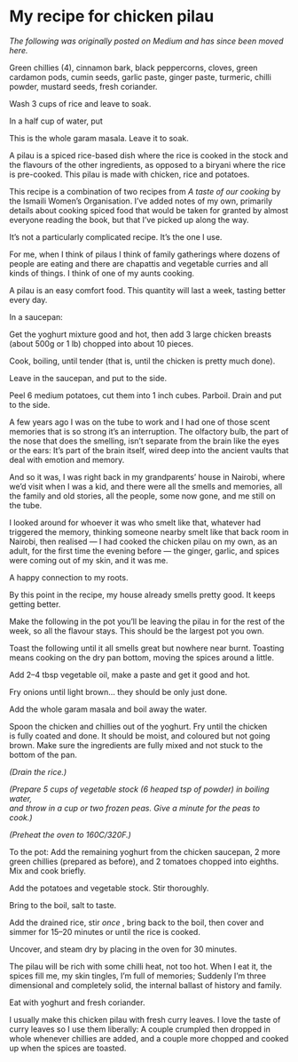 # My recipe for chicken pilau

_The following was originally posted on Medium and has since been moved here._

Green chillies (4), cinnamon bark, black peppercorns, cloves, green cardamon
pods, cumin seeds, garlic paste, ginger paste, turmeric, chilli powder,
mustard seeds, fresh coriander.

Wash 3 cups of rice and leave to soak.

In a half cup of water, put

This is the whole garam masala. Leave it to soak.

A pilau is a spiced rice-based dish where the rice is cooked in the stock and
the flavours of the other ingredients, as opposed to a biryani where the rice
is pre-cooked. This pilau is made with chicken, rice and potatoes.

This recipe is a combination of two recipes from _A taste of our cooking_ by
the Ismaili Women’s Organisation. I’ve added notes of my own, primarily
details about cooking spiced food that would be taken for granted by almost
everyone reading the book, but that I’ve picked up along the way.

It’s not a particularly complicated recipe. It’s the one I use.

For me, when I think of pilaus I think of family gatherings where dozens of
people are eating and there are chapattis and vegetable curries and all kinds
of things. I think of one of my aunts cooking.

A pilau is an easy comfort food. This quantity will last a week, tasting
better every day.

In a saucepan:

Get the yoghurt mixture good and hot, then add 3 large chicken breasts (about
500g or 1 lb) chopped into about 10 pieces.

Cook, boiling, until tender (that is, until the chicken is pretty much done).

Leave in the saucepan, and put to the side.

Peel 6 medium potatoes, cut them into 1 inch cubes. Parboil. Drain and put to
the side.

A few years ago I was on the tube to work and I had one of those scent
memories that is so strong it’s an interruption. The olfactory bulb, the part
of the nose that does the smelling, isn’t separate from the brain like the
eyes or the ears: It’s part of the brain itself, wired deep into the ancient
vaults that deal with emotion and memory.

And so it was, I was right back in my grandparents’ house in Nairobi, where
we’d visit when I was a kid, and there were all the smells and memories, all
the family and old stories, all the people, some now gone, and me still on the
tube.

I looked around for whoever it was who smelt like that, whatever had triggered
the memory, thinking someone nearby smelt like that back room in Nairobi, then
realised — I had cooked the chicken pilau on my own, as an adult, for the
first time the evening before — the ginger, garlic, and spices were coming out
of my skin, and it was me.

A happy connection to my roots.

By this point in the recipe, my house already smells pretty good. It keeps
getting better.

Make the following in the pot you’ll be leaving the pilau in for the rest of
the week, so all the flavour stays. This should be the largest pot you own.

Toast the following until it all smells great but nowhere near burnt. Toasting
means cooking on the dry pan bottom, moving the spices around a little.

Add 2–4 tbsp vegetable oil, make a paste and get it good and hot.

Fry onions until light brown… they should be only just done.

Add the whole garam masala and boil away the water.

Spoon the chicken and chillies out of the yoghurt. Fry until the chicken  
is fully coated and done. It should be moist, and coloured but not going
brown. Make sure the ingredients are fully mixed and not stuck to the bottom
of the pan.

_(Drain the rice.)_

_(Prepare 5 cups of vegetable stock (6 heaped tsp of powder) in boiling water,  
and throw in a cup or two frozen peas. Give a minute for the peas to  
cook.)_

_(Preheat the oven to 160C/320F.)_

To the pot: Add the remaining yoghurt from the chicken saucepan, 2 more green
chillies (prepared as before), and 2 tomatoes chopped into eighths. Mix and
cook briefly.

Add the potatoes and vegetable stock. Stir thoroughly.

Bring to the boil, salt to taste.

Add the drained rice, stir _once_ , bring back to the boil, then cover and
simmer for 15–20 minutes or until the rice is cooked.

Uncover, and steam dry by placing in the oven for 30 minutes.

The pilau will be rich with some chilli heat, not too hot. When I eat it, the
spices fill me, my skin tingles, I’m full of memories; Suddenly I’m three
dimensional and completely solid, the internal ballast of history and family.

Eat with yoghurt and fresh coriander.

I usually make this chicken pilau with fresh curry leaves. I love the taste of
curry leaves so I use them liberally: A couple crumpled then dropped in whole
whenever chillies are added, and a couple more chopped and cooked up when the
spices are toasted.
